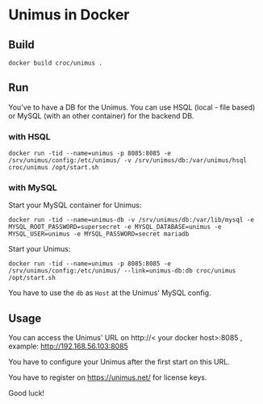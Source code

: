 # Unimus in Docker

## Build

```
docker build croc/unimus .
```

## Run

You've to have a DB for the Unimus.
You can use HSQL (local - file based) or MySQL (with an other container) for the backend DB.

### with HSQL

```
docker run -tid --name=unimus -p 8085:8085 -e /srv/unimus/config:/etc/unimus/ -v /srv/unimus/db:/var/unimus/hsql croc/unimus /opt/start.sh
```

### with MySQL

Start your MySQL container for Unimus:

```
docker run -tid --name=unimus-db -v /srv/unimus/db:/var/lib/mysql -e MYSQL_ROOT_PASSWORD=supersecret -e MYSQL_DATABASE=unimus -e MYSQL_USER=unimus -e MYSQL_PASSWORD=secret mariadb
```

Start your Unimus:

```
docker run -tid --name=unimus -p 8085:8085 -e /srv/unimus/config:/etc/unimus/ --link=unimus-db:db croc/unimus /opt/start.sh
```

You have to use the `db` as `Host` at the Unimus' MySQL config.

## Usage

You can access the Unimus' URL on http://< your docker host>:8085 , example: http://192.168.56.103:8085

You have to configure your Unimus after the first start on this URL.

You have to register on https://unimus.net/ for license keys.




Good luck!
